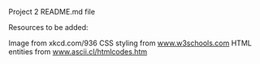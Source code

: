 Project 2 README.md file

Resources to be added:

Image from xkcd.com/936
CSS styling from www.w3schools.com
HTML entities from www.ascii.cl/htmlcodes.htm